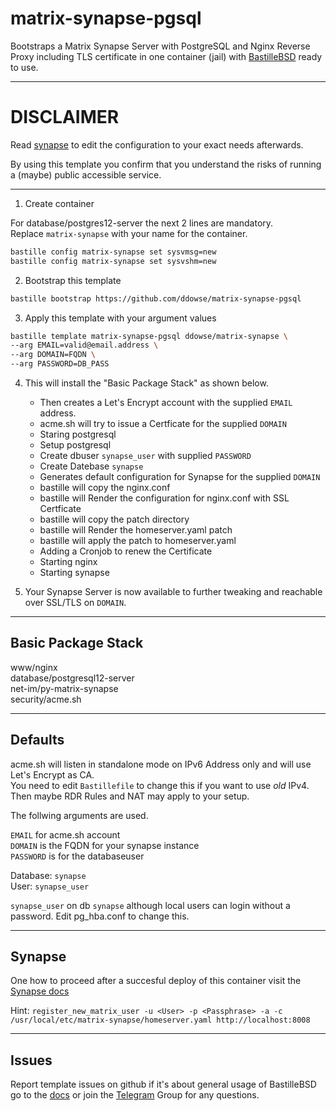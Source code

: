 # matrix-synapse-pgsql
Bootstraps a Matrix Synapse Server with PostgreSQL and Nginx Reverse Proxy including TLS certificate in one container (jail) with [BastilleBSD](https://bastillebsd.org/) ready to use.   

---

# DISCLAIMER

Read [synapse](https://github.com/matrix-org/synapse/tree/master/docs) to edit the configuration to your exact needs afterwards. 

By using this template you confirm that you understand the risks of running a (maybe) public accessible service.

---

1. Create container
  
For database/postgres12-server the next 2 lines are mandatory.   
Replace `matrix-synapse` with your name for the container. 

```bash
bastille config matrix-synapse set sysvmsg=new
bastille config matrix-synapse set sysvshm=new
```

2. Bootstrap this template

```bash
bastille bootstrap https://github.com/ddowse/matrix-synapse-pgsql
```

3. Apply this template with your argument values

```bash
bastille template matrix-synapse-pgsql ddowse/matrix-synapse \
--arg EMAIL=valid@email.address \
--arg DOMAIN=FQDN \
--arg PASSWORD=DB_PASS
```

4. This will install the "Basic Package Stack" as shown below.
   - Then creates a Let's Encrypt account with the supplied `EMAIL` address.
   - acme.sh will try to issue a Certficate for the supplied `DOMAIN`
   - Staring postgresql
   - Setup postgresql
   - Create dbuser `synapse_user` with supplied `PASSWORD`
   - Create Datebase `synapse`
   - Generates default configuration for Synapse for the supplied `DOMAIN`
   - bastille will copy the nginx.conf 
   - bastille will Render the configuration for nginx.conf with SSL Certficate
   - bastille will copy the patch directory
   - bastille will Render the homeserver.yaml patch
   - bastille will apply the patch to homeserver.yaml
   - Adding a Cronjob to renew the Certificate
   - Starting nginx
   - Starting synapse

5. Your Synapse Server is now available to further tweaking and reachable over SSL/TLS on `DOMAIN`. 

---

## Basic Package Stack

www/nginx   
database/postgresql12-server   
net-im/py-matrix-synapse   
security/acme.sh  

---

## Defaults

acme.sh will listen in standalone mode on IPv6 Address only and will use Let's Encrypt as CA.    
You need to edit `Bastillefile` to change this if you want to use *old* IPv4. 
Then maybe RDR Rules and NAT may apply to your setup. 

The follwing arguments are used. 

`EMAIL` for acme.sh account   
`DOMAIN` is the FQDN for your synapse instance  
`PASSWORD` is for the databaseuser 

Database: `synapse`   
User: `synapse_user`

`synapse_user` on db `synapse` although local users can login without a password. Edit pg_hba.conf to change this. 

---

## Synapse

One how to proceed after a succesful deploy of this container visit the [Synapse docs](https://github.com/matrix-org/synapse/blob/develop/docs/admin_api/user_admin_api.md)

Hint: `register_new_matrix_user -u <User> -p <Passphrase> -a -c /usr/local/etc/matrix-synapse/homeserver.yaml http://localhost:8008` 

---

## Issues

Report template issues on github if it's about general usage of BastilleBSD go to the [docs](https://bastille.readthedocs.io/en/latest/) or join the [Telegram](https://t.me/BastilleBSD) Group for any questions. 
